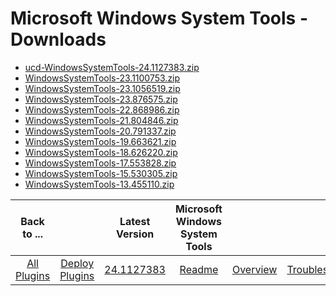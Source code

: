 
# Microsoft Windows System Tools - Downloads

- [ucd-WindowsSystemTools-24.1127383.zip](https://raw.githubusercontent.com/UrbanCode/IBM-UCD-PLUGINS/main/files/WindowsSystemTools/ucd-WindowsSystemTools-24.1127383.zip)
- [WindowsSystemTools-23.1100753.zip](https://raw.githubusercontent.com/UrbanCode/IBM-UCD-PLUGINS/main/files/WindowsSystemTools/WindowsSystemTools-23.1100753.zip)
- [WindowsSystemTools-23.1056519.zip](https://raw.githubusercontent.com/UrbanCode/IBM-UCD-PLUGINS/main/files/WindowsSystemTools/WindowsSystemTools-23.1056519.zip)
- [WindowsSystemTools-23.876575.zip](https://raw.githubusercontent.com/UrbanCode/IBM-UCD-PLUGINS/main/files/WindowsSystemTools/WindowsSystemTools-23.876575.zip)
- [WindowsSystemTools-22.868986.zip](https://raw.githubusercontent.com/UrbanCode/IBM-UCD-PLUGINS/main/files/WindowsSystemTools/WindowsSystemTools-22.868986.zip)
- [WindowsSystemTools-21.804846.zip](https://raw.githubusercontent.com/UrbanCode/IBM-UCD-PLUGINS/main/files/WindowsSystemTools/WindowsSystemTools-21.804846.zip)
- [WindowsSystemTools-20.791337.zip](https://raw.githubusercontent.com/UrbanCode/IBM-UCD-PLUGINS/main/files/WindowsSystemTools/WindowsSystemTools-20.791337.zip)
- [WindowsSystemTools-19.663621.zip](https://raw.githubusercontent.com/UrbanCode/IBM-UCD-PLUGINS/main/files/WindowsSystemTools/WindowsSystemTools-19.663621.zip)
- [WindowsSystemTools-18.626220.zip](https://raw.githubusercontent.com/UrbanCode/IBM-UCD-PLUGINS/main/files/WindowsSystemTools/WindowsSystemTools-18.626220.zip)
- [WindowsSystemTools-17.553828.zip](https://raw.githubusercontent.com/UrbanCode/IBM-UCD-PLUGINS/main/files/WindowsSystemTools/WindowsSystemTools-17.553828.zip)
- [WindowsSystemTools-15.530305.zip](https://raw.githubusercontent.com/UrbanCode/IBM-UCD-PLUGINS/main/files/WindowsSystemTools/WindowsSystemTools-15.530305.zip)
- [WindowsSystemTools-13.455110.zip](https://raw.githubusercontent.com/UrbanCode/IBM-UCD-PLUGINS/main/files/WindowsSystemTools/WindowsSystemTools-13.455110.zip)

|Back to ...||Latest Version|Microsoft Windows System Tools |||||
| :---: | :---: | :---: | :---: | :---: | :---: | :---: | :---: |
|[All Plugins](../../index.md)|[Deploy Plugins](../README.md)|[24.1127383](https://raw.githubusercontent.com/UrbanCode/IBM-UCD-PLUGINS/main/files/WindowsSystemTools/ucd-WindowsSystemTools-24.1127383.zip)|[Readme](README.md)|[Overview](overview.md)|[Troubleshooting](troubleshooting.md)|[Usage](usage.md)|[Steps](steps.md)|
